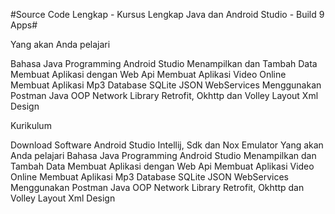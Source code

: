 #Source Code Lengkap - Kursus Lengkap Java dan Android Studio - Build 9 Apps#

Yang akan Anda pelajari

Bahasa Java Programming
Android Studio
Menampilkan dan Tambah Data
Membuat Aplikasi dengan Web Api
Membuat Aplikasi Video Online
Membuat Aplikasi Mp3
Database SQLite
JSON WebServices
Menggunakan Postman
Java OOP
Network Library Retrofit, Okhttp dan Volley
Layout Xml Design

Kurikulum


Download Software Android Studio Intellij, Sdk dan Nox Emulator
Yang akan Anda pelajari
Bahasa Java Programming
Android Studio
Menampilkan dan Tambah Data
Membuat Aplikasi dengan Web Api
Membuat Aplikasi Video Online
Membuat Aplikasi Mp3
Database SQLite
JSON WebServices
Menggunakan Postman
Java OOP
Network Library Retrofit, Okhttp dan Volley
Layout Xml Design
